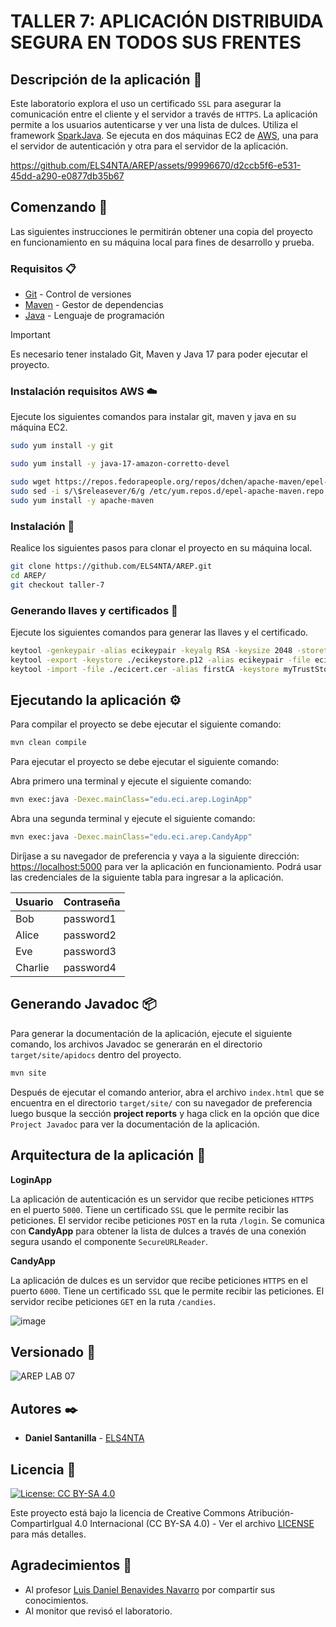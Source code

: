 # TALLER 7: APLICACIÓN DISTRIBUIDA SEGURA EN TODOS SUS FRENTES

## Descripción de la aplicación 📖

Este laboratorio explora el uso un certificado `SSL` para asegurar la comunicación entre el cliente y el servidor a través de `HTTPS`. La aplicación permite a los usuarios autenticarse y ver una lista de dulces. Utiliza el framework [SparkJava](https://sparkjava.com/). Se ejecuta en dos máquinas EC2 de [AWS](https://aws.amazon.com/), una para el servidor de autenticación y otra para el servidor de la aplicación.

https://github.com/ELS4NTA/AREP/assets/99996670/d2ccb5f6-e531-45dd-a290-e0877db35b67

## Comenzando 🚀

Las siguientes instrucciones le permitirán obtener una copia del proyecto en funcionamiento en su máquina local para fines de desarrollo y prueba.

### Requisitos 📋

- [Git](https://git-scm.com/) - Control de versiones
- [Maven](https://maven.apache.org/) - Gestor de dependencias
- [Java](https://www.oracle.com/java/technologies/downloads/#java17) - Lenguaje de programación

> [!IMPORTANT]
> Es necesario tener instalado Git, Maven y Java 17 para poder ejecutar el proyecto.

### Instalación requisitos AWS ☁️

Ejecute los siguientes comandos para instalar git, maven y java en su máquina EC2.

```bash
sudo yum install -y git
```

```bash
sudo yum install -y java-17-amazon-corretto-devel
```

```bash
sudo wget https://repos.fedorapeople.org/repos/dchen/apache-maven/epel-apache-maven.repo -O /etc/yum.repos.d/epel-apache-maven.repo
sudo sed -i s/\$releasever/6/g /etc/yum.repos.d/epel-apache-maven.repo
sudo yum install -y apache-maven
```

### Instalación 🔧

Realice los siguientes pasos para clonar el proyecto en su máquina local.

```bash
git clone https://github.com/ELS4NTA/AREP.git
cd AREP/
git checkout taller-7
```

### Generando llaves y certificados 🔏

Ejecute los siguientes comandos para generar las llaves y el certificado.

```bash
keytool -genkeypair -alias ecikeypair -keyalg RSA -keysize 2048 -storetype PKCS12 -keystore ecikeystore.p12 -validity 3650 -ext san=dns: # DNS de IPv4 pública Servidor 2
keytool -export -keystore ./ecikeystore.p12 -alias ecikeypair -file ecicert.cer
keytool -import -file ./ecicert.cer -alias firstCA -keystore myTrustStore.p12
```

## Ejecutando la aplicación ⚙️

Para compilar el proyecto se debe ejecutar el siguiente comando:

```bash
mvn clean compile
```

Para ejecutar el proyecto se debe ejecutar el siguiente comando:

Abra primero una terminal y ejecute el siguiente comando:

```bash
mvn exec:java -Dexec.mainClass="edu.eci.arep.LoginApp"
```

Abra una segunda terminal y ejecute el siguiente comando:

```bash
mvn exec:java -Dexec.mainClass="edu.eci.arep.CandyApp"
```

Diríjase a su navegador de preferencia y vaya a la siguiente dirección: [https://localhost:5000](https://localhost:5000) para ver la aplicación en funcionamiento. Podrá usar las credenciales de la siguiente tabla para ingresar a la aplicación.

| Usuario    | Contraseña |
|------------|------------|
| Bob        | password1  |
| Alice      | password2  |
| Eve        | password3  |
| Charlie    | password4  |

## Generando Javadoc 📦

Para generar la documentación de la aplicación, ejecute el siguiente comando, los archivos Javadoc se generarán en el directorio `target/site/apidocs` dentro del proyecto.

```bash
mvn site
```

Después de ejecutar el comando anterior, abra el archivo `index.html` que se encuentra en el directorio `target/site/` con su navegador de preferencia luego busque la sección **project reports** y haga click en la opción que dice `Project Javadoc` para ver la documentación de la aplicación.

## Arquitectura de la aplicación 📐

**LoginApp**

La aplicación de autenticación es un servidor que recibe peticiones `HTTPS` en el puerto `5000`. Tiene un certificado `SSL` que le permite recibir las peticiones. El servidor recibe peticiones `POST` en la ruta `/login`. Se comunica con **CandyApp** para obtener la lista de dulces a través de una conexión segura usando el componente `SecureURLReader`.

**CandyApp**

La aplicación de dulces es un servidor que recibe peticiones `HTTPS` en el puerto `6000`. Tiene un certificado `SSL` que le permite recibir las peticiones. El servidor recibe peticiones `GET` en la ruta `/candies`.

![image](https://github.com/ELS4NTA/AREP-LAB-07/assets/99996670/e2f11edb-23fc-4563-98e1-69ceb8c84a2c)

## Versionado 📌

  ![AREP LAB 07](https://img.shields.io/badge/AREP_LAB_07-v1.0.0-blue)

## Autores ✒️

- **Daniel Santanilla** - [ELS4NTA](https://github.com/ELS4NTA)

## Licencia 📄

[![License: CC BY-SA 4.0](https://licensebuttons.net/l/by-sa/4.0/88x31.png)](https://creativecommons.org/licenses/by-sa/4.0/deed.es)

Este proyecto está bajo la licencia de Creative Commons Atribución-CompartirIgual 4.0 Internacional (CC BY-SA 4.0) - Ver el archivo [LICENSE](LICENSE) para más detalles.

## Agradecimientos 🎁

- Al profesor [Luis Daniel Benavides Navarro](https://ldbn.is.escuelaing.edu.co/) por compartir sus conocimientos.
- Al monitor que revisó el laboratorio.
